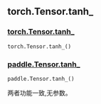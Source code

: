 ## torch.Tensor.tanh_

### [torch.Tensor.tanh_](https://pytorch.org/docs/1.13/generated/torch.Tensor.tanh_.html#torch.Tensor.tanh_)

```
torch.Tensor.tanh_()
```

### [paddle.Tensor.tanh_](https://www.paddlepaddle.org.cn/documentation/docs/zh/api/paddle/Tensor_cn.html#id21)

```
paddle.Tensor.tanh_()
```

两者功能一致,无参数。



